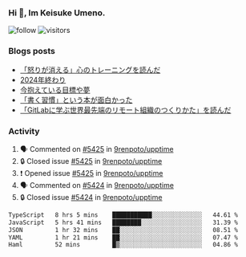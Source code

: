 ### Hi 👋, Im Keisuke Umeno.

<!--
**9renpoto/9renpoto** is a ✨ _special_ ✨ repository because its `README.md` (this file) appears on your GitHub profile.

Here are some ideas to get you started:

- 🔭 I’m currently working on ...
- 🌱 I’m currently learning ...
- 👯 I’m looking to collaborate on ...
- 🤔 I’m looking for help with ...
- 💬 Ask me about ...
- 📫 How to reach me: ...
- 😄 Pronouns: ...
- ⚡ Fun fact: ...
-->

![follow](https://img.shields.io/github/followers/9renpoto?label=Follow&style=social)
![visitors](https://komarev.com/ghpvc/?username=9renpoto&label=Profile%20views&color=0e75b6&style=flat)

### Blogs posts

<!-- BLOG-POST-LIST:START -->
- [「怒りが消える」心のトレーニングを読んだ](https://9renpoto.win/entry/2025/02/01/anger-management)
- [2024年終わり](https://9renpoto.win/entry/2024/12/31/2024-end)
- [今抱えている目標や夢](https://9renpoto.win/entry/2024/12/02/objective)
- [「書く習慣」という本が面白かった](https://9renpoto.win/entry/2024/11/11/leave_a_feeling_sad)
- [「GitLabに学ぶ世界最先端のリモート組織のつくりかた」を読んだ](https://9renpoto.win/entry/2024/09/10/remote_organization)
<!-- BLOG-POST-LIST:END -->

### Activity

<!--START_SECTION:activity-->
1. 🗣 Commented on [#5425](https://github.com/9renpoto/upptime/issues/5425#issuecomment-2655369908) in [9renpoto/upptime](https://github.com/9renpoto/upptime)
2. 🔒 Closed issue [#5425](https://github.com/9renpoto/upptime/issues/5425) in [9renpoto/upptime](https://github.com/9renpoto/upptime)
3. ❗ Opened issue [#5425](https://github.com/9renpoto/upptime/issues/5425) in [9renpoto/upptime](https://github.com/9renpoto/upptime)
4. 🗣 Commented on [#5424](https://github.com/9renpoto/upptime/issues/5424#issuecomment-2654509983) in [9renpoto/upptime](https://github.com/9renpoto/upptime)
5. 🔒 Closed issue [#5424](https://github.com/9renpoto/upptime/issues/5424) in [9renpoto/upptime](https://github.com/9renpoto/upptime)
<!--END_SECTION:activity-->

<!--START_SECTION:waka-->

```txt
TypeScript   8 hrs 5 mins    ███████████░░░░░░░░░░░░░░   44.61 %
JavaScript   5 hrs 41 mins   ████████░░░░░░░░░░░░░░░░░   31.39 %
JSON         1 hr 32 mins    ██░░░░░░░░░░░░░░░░░░░░░░░   08.51 %
YAML         1 hr 21 mins    ██░░░░░░░░░░░░░░░░░░░░░░░   07.47 %
Haml         52 mins         █▒░░░░░░░░░░░░░░░░░░░░░░░   04.86 %
```

<!--END_SECTION:waka-->
